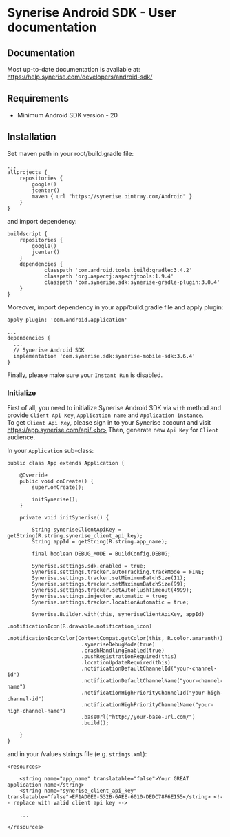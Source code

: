 # Synerise Android SDK - User documentation

## Documentation
Most up-to-date documentation is available at: https://help.synerise.com/developers/android-sdk/
## Requirements

- Minimum Android SDK version - 20

## Installation

Set maven path in your root/build.gradle file:
```
...
allprojects {
    repositories {
        google()
        jcenter()
        maven { url "https://synerise.bintray.com/Android" }
    }
}
```

and import dependency:
```
buildscript {
    repositories {
        google()
        jcenter()
    }
    dependencies {
            classpath 'com.android.tools.build:gradle:3.4.2'
            classpath 'org.aspectj:aspectjtools:1.9.4'
            classpath 'com.synerise.sdk:synerise-gradle-plugin:3.0.4'
    }
}
```

Moreover, import dependency in your app/build.gradle file and apply plugin:
```
apply plugin: 'com.android.application'
```
```
...
dependencies {
  ...
  // Synerise Android SDK
  implementation 'com.synerise.sdk:synerise-mobile-sdk:3.6.4'
}
```

Finally, please make sure your `Instant Run` is disabled.

### Initialize

First of all, you need to initialize Synerise Android SDK via `with` method and provide `Client Api Key`, `Application name` and `Application instance`.<br>
To get `Client Api Key`, please sign in to your Synerise account and visit https://app.synerise.com/api/.<br>
Then, generate new `Api Key` for `Client` audience.<br>

In your `Application` sub-class:

```
public class App extends Application {

    @Override
    public void onCreate() {
        super.onCreate();

        initSynerise();
    }

    private void initSynerise() {

        String syneriseClientApiKey = getString(R.string.synerise_client_api_key);
        String appId = getString(R.string.app_name);

        final boolean DEBUG_MODE = BuildConfig.DEBUG;

        Synerise.settings.sdk.enabled = true;
        Synerise.settings.tracker.autoTracking.trackMode = FINE;
        Synerise.settings.tracker.setMinimumBatchSize(11);
        Synerise.settings.tracker.setMaximumBatchSize(99);
        Synerise.settings.tracker.setAutoFlushTimeout(4999);
        Synerise.settings.injector.automatic = true;
        Synerise.settings.tracker.locationAutomatic = true;

        Synerise.Builder.with(this, syneriseClientApiKey, appId)
                        .notificationIcon(R.drawable.notification_icon)
                        .notificationIconColor(ContextCompat.getColor(this, R.color.amaranth))
                        .syneriseDebugMode(true)
                        .crashHandlingEnabled(true)
                        .pushRegistrationRequired(this)
                        .locationUpdateRequired(this)
                        .notificationDefaultChannelId("your-channel-id")
                        .notificationDefaultChannelName("your-channel-name")
                        .notificationHighPriorityChannelId("your-high-channel-id")
                        .notificationHighPriorityChannelName("your-high-channel-name")
                        .baseUrl("http://your-base-url.com/")
                        .build();

    }
}
```

and in your /values strings file (e.g. `strings.xml`):

```
<resources>

    <string name="app_name" translatable="false">Your GREAT application name</string>
    <string name="synerise_client_api_key" translatable="false">EF1AD0E0-532B-6AEE-6010-DEDC78F6E155</string> <!-- replace with valid client api key -->

    ...

</resources>
```
